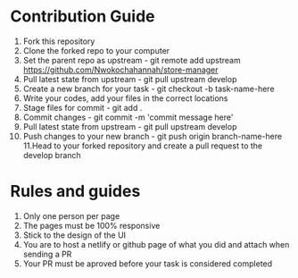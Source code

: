 # Contribution Guide
1. Fork this repository
2. Clone the forked repo to your computer
3. Set the parent repo as upstream - git remote add upstream https://github.com/Nwokochahannah/store-manager
4. Pull latest state from upstream - git pull upstream develop
5. Create a new branch for your task - git checkout -b task-name-here
6. Write your codes, add your files in the correct locations
7. Stage files for commit - git add .
8. Commit changes - git commit -m 'commit message here'
9. Pull latest state from upstream - git pull upstream develop
10. Push changes to your new branch - git push origin branch-name-here
11.Head to your forked repository and create a pull request to the develop branch
# Rules and guides
1. Only one person per page
2. The pages must be 100% responsive
3. Stick to the design of the UI 
4. You are to host a netlify or github page of what you did and attach when sending a PR
5. Your PR must be aproved before your task is considered completed
